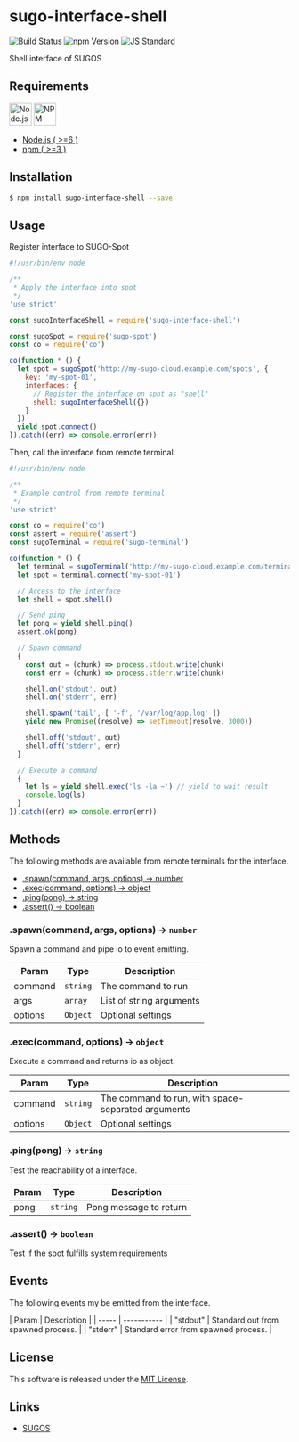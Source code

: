 sugo-interface-shell
==========

<!---
This file is generated by ape-tmpl. Do not update manually.
--->

<!-- Badge Start -->
<a name="badges"></a>

[![Build Status][bd_travis_com_shield_url]][bd_travis_com_url]
[![npm Version][bd_npm_shield_url]][bd_npm_url]
[![JS Standard][bd_standard_shield_url]][bd_standard_url]

[bd_repo_url]: https://github.com/realglobe-Inc/sugo-interface-shell
[bd_travis_url]: http://travis-ci.org/realglobe-Inc/sugo-interface-shell
[bd_travis_shield_url]: http://img.shields.io/travis/realglobe-Inc/sugo-interface-shell.svg?style=flat
[bd_travis_com_url]: http://travis-ci.com/realglobe-Inc/sugo-interface-shell
[bd_travis_com_shield_url]: https://api.travis-ci.com/realglobe-Inc/sugo-interface-shell.svg?token=aeFzCpBZebyaRijpCFmm
[bd_license_url]: https://github.com/realglobe-Inc/sugo-interface-shell/blob/master/LICENSE
[bd_codeclimate_url]: http://codeclimate.com/github/realglobe-Inc/sugo-interface-shell
[bd_codeclimate_shield_url]: http://img.shields.io/codeclimate/github/realglobe-Inc/sugo-interface-shell.svg?style=flat
[bd_codeclimate_coverage_shield_url]: http://img.shields.io/codeclimate/coverage/github/realglobe-Inc/sugo-interface-shell.svg?style=flat
[bd_gemnasium_url]: https://gemnasium.com/realglobe-Inc/sugo-interface-shell
[bd_gemnasium_shield_url]: https://gemnasium.com/realglobe-Inc/sugo-interface-shell.svg
[bd_npm_url]: http://www.npmjs.org/package/sugo-interface-shell
[bd_npm_shield_url]: http://img.shields.io/npm/v/sugo-interface-shell.svg?style=flat
[bd_standard_url]: http://standardjs.com/
[bd_standard_shield_url]: https://img.shields.io/badge/code%20style-standard-brightgreen.svg

<!-- Badge End -->


<!-- Description Start -->
<a name="description"></a>

Shell interface of SUGOS

<!-- Description End -->


<!-- Overview Start -->
<a name="overview"></a>



<!-- Overview End -->


<!-- Sections Start -->
<a name="sections"></a>

<!-- Section from "doc/guides/00.Requirements.md.hbs" Start -->

<a name="section-doc-guides-00-requirements-md"></a>
Requirements
-----

<a href="https://nodejs.org">
  <img src="https://realglobe-inc.github.io/sugos-assets/images/nodejs-banner.png"
       alt="Node.js"
       height="40"
       style="height:40px"
  /></a>
<a href="https://docs.npmjs.com/">
  <img src="https://realglobe-inc.github.io/sugos-assets/images/npm-banner.png"
       alt="NPM"
       height="40"
       style="height:40px"
  /></a>

+ [Node.js ( >=6 )][node_download_url]
+ [npm ( >=3 )][npm_url]

[node_download_url]: https://nodejs.org/en/download/
[npm_url]: https://docs.npmjs.com/


<!-- Section from "doc/guides/00.Requirements.md.hbs" End -->

<!-- Section from "doc/guides/01.Installation.md.hbs" Start -->

<a name="section-doc-guides-01-installation-md"></a>
Installation
-----

```bash
$ npm install sugo-interface-shell --save
```


<!-- Section from "doc/guides/01.Installation.md.hbs" End -->

<!-- Section from "doc/guides/02.Usage.md.hbs" Start -->

<a name="section-doc-guides-02-usage-md"></a>
Usage
---------

Register interface to SUGO-Spot

```javascript
#!/usr/bin/env node

/**
 * Apply the interface into spot
 */
'use strict'

const sugoInterfaceShell = require('sugo-interface-shell')

const sugoSpot = require('sugo-spot')
const co = require('co')

co(function * () {
  let spot = sugoSpot('http://my-sugo-cloud.example.com/spots', {
    key: 'my-spot-01',
    interfaces: {
      // Register the interface on spot as "shell"
      shell: sugoInterfaceShell({})
    }
  })
  yield spot.connect()
}).catch((err) => console.error(err))

```

Then, call the interface from remote terminal.

```javascript
#!/usr/bin/env node

/**
 * Example control from remote terminal
 */
'use strict'

const co = require('co')
const assert = require('assert')
const sugoTerminal = require('sugo-terminal')

co(function * () {
  let terminal = sugoTerminal('http://my-sugo-cloud.example.com/terminals', {})
  let spot = terminal.connect('my-spot-01')

  // Access to the interface
  let shell = spot.shell()

  // Send ping
  let pong = yield shell.ping()
  assert.ok(pong)

  // Spawn command
  {
    const out = (chunk) => process.stdout.write(chunk)
    const err = (chunk) => process.stderr.write(chunk)

    shell.on('stdout', out)
    shell.on('stderr', err)

    shell.spawn('tail', [ '-f', '/var/log/app.log' ])
    yield new Promise((resolve) => setTimeout(resolve, 3000))

    shell.off('stdout', out)
    shell.off('stderr', err)
  }

  // Execute a command
  {
    let ls = yield shell.exec('ls -la ~') // yield to wait result
    console.log(ls)
  }
}).catch((err) => console.error(err))

```

<!-- Section from "doc/guides/02.Usage.md.hbs" End -->

<!-- Section from "doc/guides/03.Methods.md.hbs" Start -->

<a name="section-doc-guides-03-methods-md"></a>
Methods
---------

The following methods are available from remote terminals for the interface.

+ [.spawn(command, args, options) -> number](#method-spawn)
+ [.exec(command, options) -> object](#method-exec)
+ [.ping(pong) -> string](#method-ping)
+ [.assert() -> boolean](#method-assert)

<a name="method-spawn"></a>
### .spawn(command, args, options) -> <code>number</code>

Spawn a command and pipe io to event emitting.

| Param | Type | Description |
| ----- | ---- | ----------- |
| command  | <code>string</code> |  The command to run |
| args  | <code>array</code> |  List of string arguments |
| options  | <code>Object</code> | Optional settings |

<a name="method-exec"></a>
### .exec(command, options) -> <code>object</code>

Execute a command and returns io as object.

| Param | Type | Description |
| ----- | ---- | ----------- |
| command  | <code>string</code> |  The command to run, with space-separated arguments |
| options  | <code>Object</code> | Optional settings |

<a name="method-ping"></a>
### .ping(pong) -> <code>string</code>

Test the reachability of a interface.

| Param | Type | Description |
| ----- | ---- | ----------- |
| pong  | <code>string</code> | Pong message to return |

<a name="method-assert"></a>
### .assert() -> <code>boolean</code>

Test if the spot fulfills system requirements



<!-- Section from "doc/guides/03.Methods.md.hbs" End -->

<!-- Section from "doc/guides/04.Events.md.hbs" Start -->

<a name="section-doc-guides-04-events-md"></a>
Events
---------

The following events my be emitted from the interface.

<a name="events"></a>
| Param | Description |
| ----- | ----------- |
| "stdout"  | Standard out from spawned process. |
| "stderr"  | Standard error from spawned process. |


<!-- Section from "doc/guides/04.Events.md.hbs" End -->


<!-- Sections Start -->


<!-- LICENSE Start -->
<a name="license"></a>

License
-------
This software is released under the [MIT License](https://github.com/realglobe-Inc/sugo-interface-shell/blob/master/LICENSE).

<!-- LICENSE End -->


<!-- Links Start -->
<a name="links"></a>

Links
------

+ [SUGOS][sugos_url]

[sugos_url]: https://github.com/realglobe-Inc/sugos

<!-- Links End -->
